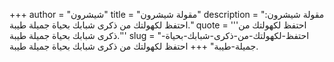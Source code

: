 +++
author = "شيشرون"
title = "مقولة شيشرون"
description = "مقولة شيشرون: احتفظ لكهولتك من ذكرى شبابك بحياة جميلة طيبة."
quote = '''احتفظ لكهولتك من ذكرى شبابك بحياة جميلة طيبة.''' 
slug = "احتفظ-لكهولتك-من-ذكرى-شبابك-بحياة-جميلة-طيبة"
+++
احتفظ لكهولتك من ذكرى شبابك بحياة جميلة طيبة.
